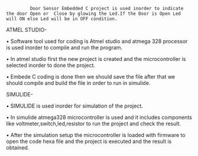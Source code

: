           
             Door Sensor Embedded C project is used inorder to indicate the door Open or  Close by glowing the Led.If the Door is Open Led will ON else Led will be in OFF condition.

ATMEL STUDIO-

•	Software tool used for coding is Atmel studio and atmega 328 processor is used inorder to compile and run the program.

•	In atmel studio first the new project is created and the microcontroller is selected inorder to done the project.

•	Embede C coding is done then we should save the file after that we should compile and build the file in order to run in simulide.

SIMULIDE-

•	SIMULIDE is used inorder for simulation of the project.

•	In simulide atmega328 microcontroller is used and it includes components like voltmeter,switch,led,resistor to run the project and check the result.

•	After the simulation setup the microcontroller is loaded with firmware to open the code hexa file and the project is executed and the result is obtained.




